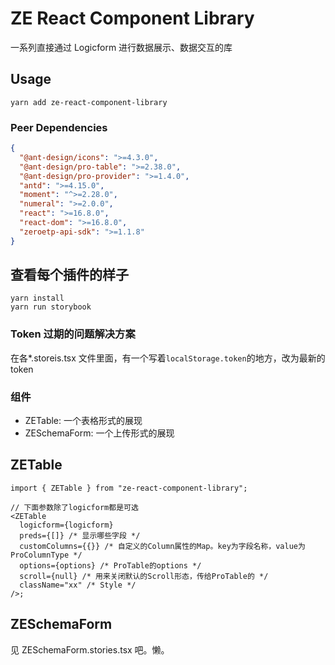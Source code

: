 # ZE React Component Library

一系列直接通过 Logicform 进行数据展示、数据交互的库

## Usage

```
yarn add ze-react-component-library
```

### Peer Dependencies

```json
{
  "@ant-design/icons": ">=4.3.0",
  "@ant-design/pro-table": ">=2.38.0",
  "@ant-design/pro-provider": ">=1.4.0",
  "antd": ">=4.15.0",
  "moment": "^>=2.28.0",
  "numeral": ">=2.0.0",
  "react": ">=16.8.0",
  "react-dom": ">=16.8.0",
  "zeroetp-api-sdk": ">=1.1.8"
}
```

## 查看每个插件的样子

```shell
yarn install
yarn run storybook
```

### Token 过期的问题解决方案

在各\*.storeis.tsx 文件里面，有一个写着`localStorage.token`的地方，改为最新的 token

### 组件

- ZETable: 一个表格形式的展现
- ZESchemaForm: 一个上传形式的展现

## ZETable

```tsx
import { ZETable } from "ze-react-component-library";

// 下面参数除了logicform都是可选
<ZETable
  logicform={logicform}
  preds={[]} /* 显示哪些字段 */
  customColumns={{}} /* 自定义的Column属性的Map。key为字段名称，value为ProColumnType */
  options={options} /* ProTable的options */
  scroll={null} /* 用来关闭默认的Scroll形态，传给ProTable的 */
  className="xx" /* Style */
/>;
```

## ZESchemaForm

见 ZESchemaForm.stories.tsx 吧。懒。
